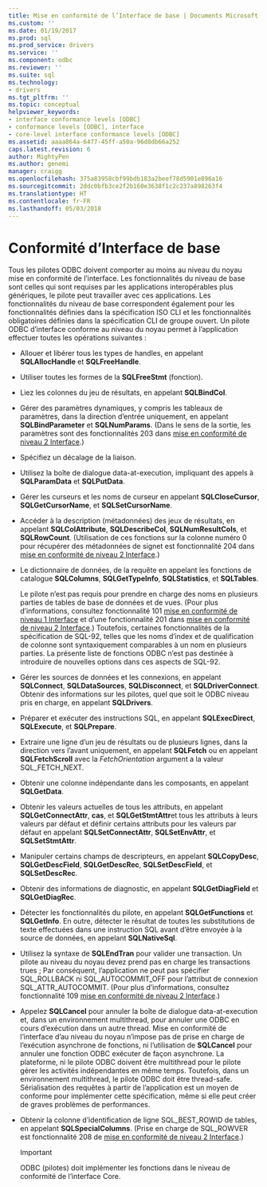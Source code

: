 ```yaml
---
title: Mise en conformité de l’Interface de base | Documents Microsoft
ms.custom: ''
ms.date: 01/19/2017
ms.prod: sql
ms.prod_service: drivers
ms.service: ''
ms.component: odbc
ms.reviewer: ''
ms.suite: sql
ms.technology:
- drivers
ms.tgt_pltfrm: ''
ms.topic: conceptual
helpviewer_keywords:
- interface conformance levels [ODBC]
- conformance levels [ODBC], interface
- core-level interface conformance levels [ODBC]
ms.assetid: aaaa864a-6477-45ff-a50a-96d8db66a252
caps.latest.revision: 6
author: MightyPen
ms.author: genemi
manager: craigg
ms.openlocfilehash: 375a83958cbf99bdb183a2beef78d5901e896a16
ms.sourcegitcommit: 2ddc0bfb3ce2f2b160e3638f1c2c237a898263f4
ms.translationtype: HT
ms.contentlocale: fr-FR
ms.lasthandoff: 05/03/2018
---
```

# <a name="core-interface-conformance"></a>Conformité d’Interface de base
Tous les pilotes ODBC doivent comporter au moins au niveau du noyau mise en conformité de l’interface. Les fonctionnalités du niveau de base sont celles qui sont requises par les applications interopérables plus génériques, le pilote peut travailler avec ces applications. Les fonctionnalités du niveau de base correspondent également pour les fonctionnalités définies dans la spécification ISO CLI et les fonctionnalités obligatoires définies dans la spécification CLI de groupe ouvert. Un pilote ODBC d’interface conforme au niveau du noyau permet à l’application effectuer toutes les opérations suivantes :  
  
-   Allouer et libérer tous les types de handles, en appelant **SQLAllocHandle** et **SQLFreeHandle**.  
  
-   Utiliser toutes les formes de la **SQLFreeStmt** (fonction).  
  
-   Liez les colonnes du jeu de résultats, en appelant **SQLBindCol**.  
  
-   Gérer des paramètres dynamiques, y compris les tableaux de paramètres, dans la direction d’entrée uniquement, en appelant **SQLBindParameter** et **SQLNumParams**. (Dans le sens de la sortie, les paramètres sont des fonctionnalités 203 dans [mise en conformité de niveau 2 Interface](../../../odbc/reference/develop-app/level-2-interface-conformance.md).)  
  
-   Spécifiez un décalage de la liaison.  
  
-   Utilisez la boîte de dialogue data-at-execution, impliquant des appels à **SQLParamData** et **SQLPutData**.  
  
-   Gérer les curseurs et les noms de curseur en appelant **SQLCloseCursor**, **SQLGetCursorName**, et **SQLSetCursorName**.  
  
-   Accéder à la description (métadonnées) des jeux de résultats, en appelant **SQLColAttribute**, **SQLDescribeCol**, **SQLNumResultCols**, et **SQLRowCount**. (Utilisation de ces fonctions sur la colonne numéro 0 pour récupérer des métadonnées de signet est fonctionnalité 204 dans [mise en conformité de niveau 2 Interface](../../../odbc/reference/develop-app/level-2-interface-conformance.md).)  
  
-   Le dictionnaire de données, de la requête en appelant les fonctions de catalogue **SQLColumns**, **SQLGetTypeInfo**, **SQLStatistics**, et **SQLTables**.  
  
     Le pilote n’est pas requis pour prendre en charge des noms en plusieurs parties de tables de base de données et de vues. (Pour plus d’informations, consultez fonctionnalité 101 [mise en conformité de niveau 1 Interface](../../../odbc/reference/develop-app/level-1-interface-conformance.md) et d’une fonctionnalité 201 dans [mise en conformité de niveau 2 Interface](../../../odbc/reference/develop-app/level-2-interface-conformance.md).) Toutefois, certaines fonctionnalités de la spécification de SQL-92, telles que les noms d’index et de qualification de colonne sont syntaxiquement comparables à un nom en plusieurs parties. La présente liste de fonctions ODBC n’est pas destinée à introduire de nouvelles options dans ces aspects de SQL-92.  
  
-   Gérer les sources de données et les connexions, en appelant **SQLConnect**, **SQLDataSources**, **SQLDisconnect**, et **SQLDriverConnect**. Obtenir des informations sur les pilotes, quel que soit le ODBC niveau pris en charge, en appelant **SQLDrivers**.  
  
-   Préparer et exécuter des instructions SQL, en appelant **SQLExecDirect**, **SQLExecute**, et **SQLPrepare**.  
  
-   Extraire une ligne d’un jeu de résultats ou de plusieurs lignes, dans la direction vers l’avant uniquement, en appelant **SQLFetch** ou en appelant **SQLFetchScroll** avec la *FetchOrientation* argument a la valeur SQL_FETCH_NEXT.  
  
-   Obtenir une colonne indépendante dans les composants, en appelant **SQLGetData**.  
  
-   Obtenir les valeurs actuelles de tous les attributs, en appelant **SQLGetConnectAttr**, **cas**, et **SQLGetStmtAttr**et tous les attributs à leurs valeurs par défaut et définir certains attributs pour les valeurs par défaut en appelant **SQLSetConnectAttr**, **SQLSetEnvAttr**, et **SQLSetStmtAttr**.  
  
-   Manipuler certains champs de descripteurs, en appelant **SQLCopyDesc**, **SQLGetDescField**, **SQLGetDescRec**, **SQLSetDescField**, et **SQLSetDescRec**.  
  
-   Obtenir des informations de diagnostic, en appelant **SQLGetDiagField** et **SQLGetDiagRec**.  
  
-   Détecter les fonctionnalités du pilote, en appelant **SQLGetFunctions** et **SQLGetInfo**. En outre, détecter le résultat de toutes les substitutions de texte effectuées dans une instruction SQL avant d’être envoyée à la source de données, en appelant **SQLNativeSql**.  
  
-   Utilisez la syntaxe de **SQLEndTran** pour valider une transaction. Un pilote au niveau du noyau devez prend pas en charge les transactions trues ; Par conséquent, l’application ne peut pas spécifier SQL_ROLLBACK ni SQL_AUTOCOMMIT_OFF pour l’attribut de connexion SQL_ATTR_AUTOCOMMIT. (Pour plus d’informations, consultez fonctionnalité 109 [mise en conformité de niveau 2 Interface](../../../odbc/reference/develop-app/level-2-interface-conformance.md).)  
  
-   Appelez **SQLCancel** pour annuler la boîte de dialogue data-at-execution et, dans un environnement multithread, pour annuler une ODBC en cours d’exécution dans un autre thread. Mise en conformité de l’interface d’au niveau du noyau n’impose pas de prise en charge de l’exécution asynchrone de fonctions, ni l’utilisation de **SQLCancel** pour annuler une fonction ODBC exécuter de façon asynchrone. La plateforme, ni le pilote ODBC doivent être multithread pour le pilote gérer les activités indépendantes en même temps. Toutefois, dans un environnement multithread, le pilote ODBC doit être thread-safe. Sérialisation des requêtes à partir de l’application est un moyen de conforme pour implémenter cette spécification, même si elle peut créer de graves problèmes de performances.  
  
-   Obtenir la colonne d’identification de ligne SQL_BEST_ROWID de tables, en appelant **SQLSpecialColumns**. (Prise en charge de SQL_ROWVER est fonctionnalité 208 de [mise en conformité de niveau 2 Interface](../../../odbc/reference/develop-app/level-2-interface-conformance.md).)  
  
    > [!IMPORTANT]  
    >  ODBC (pilotes) doit implémenter les fonctions dans le niveau de conformité de l’interface Core.
